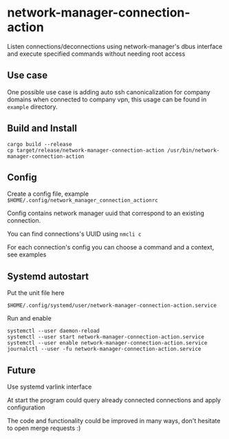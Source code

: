 # network-manager-connection-action

Listen connections/deconnections using network-manager's dbus interface and execute specified commands without needing root access

## Use case

One possible use case is adding auto ssh canonicalization for company domains when connected to company vpn, this usage can be found in `example` directory.

## Build and Install

```
cargo build --release
cp target/release/network-manager-connection-action /usr/bin/network-manager-connection-action
```

## Config

Create a config file, example `$HOME/.config/network_manager_connection_actionrc`

Config contains network manager uuid that correspond to an existing connection.

You can find connections's UUID using `nmcli c`

For each connection's config you can choose a command and a context, see examples

## Systemd autostart

Put the unit file here
```
$HOME/.config/systemd/user/network-manager-connection-action.service
```

Run and enable
```
systemctl --user daemon-reload
systemctl --user start network-manager-connection-action.service
systemctl --user enable network-manager-connection-action.service
journalctl --user -fu network-manager-connection-action.service
```

## Future

Use systemd varlink interface

At start the program could query already connected connections and apply configuration

The code and functionality could be improved in many ways, don't hesitate to open merge requests :)

